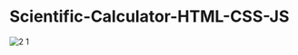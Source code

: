 
# Scientific-Calculator-HTML-CSS-JS

![2 1](https://user-images.githubusercontent.com/95852974/210725618-2073d628-8932-4dc9-a020-fdaaedc562a3.jpg)

